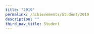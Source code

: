 ```yaml
---
title: "2019"
permalink: /achievements/Student/2019
description: ""
third_nav_title: Student
---
```

